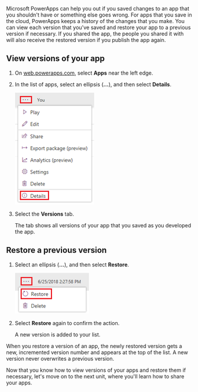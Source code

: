 Microsoft PowerApps can help you out if you saved changes to an app that you shouldn't have or something else goes wrong. For apps that you save in the cloud, PowerApps keeps a history of the changes that you make. You can view each version that you've saved and restore your app to a previous version if necessary. If you shared the app, the people you shared it with will also receive the restored version if you publish the app again.

## View versions of your app

1. On [web.powerapps.com](http://web.powerapps.com), select **Apps** near the left edge.

1. In the list of apps, select an ellipsis (**...**), and then select **Details**.

    ![View app versions](../media/powerapps-versions-details2.png)

1. Select the **Versions** tab.

    The tab shows all versions of your app that you saved as you developed the app.

## Restore a previous version

1. Select an ellipsis (**...**), and then select **Restore**.

    ![Restore version](../media/restore-version.png)

1. Select **Restore** again to confirm the action.

    A new version is added to your list.

When you restore a version of an app, the newly restored version gets a new, incremented version number and appears at the top of the list. A new version never overwrites a previous version.

Now that you know how to view versions of your apps and restore them if necessary, let's move on to the next unit, where you'll learn how to share your apps.